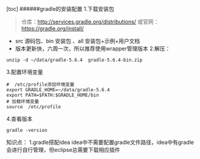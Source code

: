 [toc]
######gradle的安装配置
1.下载安装包
>仓库：http://services.gradle.org/distributions/
或官网：https://gradle.org/install/

*  src 源码包、bin 安装包 、all 安装包+示例+用户文档
* 版本更新快，六周一次，所以推荐使用wrapper管理版本
2.解压：
```
unzip -d ~/data/gradle-5.6.4  gradle-5.6.4-bin.zip
```
3.配置环境变量
```
#  /etc/profile添加环境变量
export GRADLE_HOME=~/data/gradle-5.6.4
export PATH=$PATH:$GRADLE_HOME/bin
# 加载环境变量
source  /etc/profile
```
4.查看版本
```
gradle -version 
```
知识点：
1.gradle搭配idea
    idea中不需要配置gradle文件路径，idea中有gradle会进行自行管理，但eclipse总需要下载相应插件
